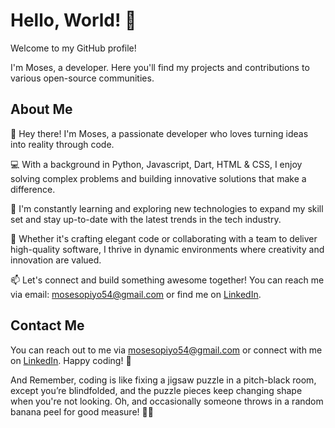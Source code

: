 # Hello, World! 👋

Welcome to my GitHub profile!

I'm Moses, a developer. Here you'll find my projects and contributions to various open-source communities.

## About Me

👋 Hey there! I'm Moses, a passionate developer who loves turning ideas into reality through code.

💻 With a background in Python, Javascript, Dart, HTML & CSS, I enjoy solving complex problems and building innovative solutions that make a difference.

🌱 I'm constantly learning and exploring new technologies to expand my skill set and stay up-to-date with the latest trends in the tech industry.

🚀 Whether it's crafting elegant code or collaborating with a team to deliver high-quality software, I thrive in dynamic environments where creativity and innovation are valued.

📫 Let's connect and build something awesome together! You can reach me via email: mosesopiyo54@gmail.com or find me on [LinkedIn](https://www.linkedin.com/in/moses-opiyo-4717a5241/).

## Contact Me

You can reach out to me via mosesopiyo54@gmail.com or connect with me on [LinkedIn](https://www.linkedin.com/in/moses-opiyo-4717a5241/).
Happy coding! 🚀

And Remember, coding is like fixing a jigsaw puzzle in a pitch-black room, except you’re blindfolded, and the puzzle pieces keep changing shape when you're not looking. Oh, and occasionally someone throws in a random banana peel for good measure! 🍌😄
